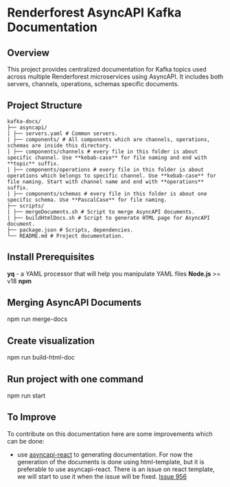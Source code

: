 # Renderforest AsyncAPI Kafka Documentation

## Overview

This project provides centralized documentation for Kafka topics used across multiple Renderforest microservices using AsyncAPI. It includes both servers, channels, operations, schemas specific documents.

## Project Structure
```
kafka-docs/
├── asyncapi/
| ├── servers.yaml # Common servers.
| ├── components/ # All components which are channels, operations, schemas are inside this directory.
| ├── components/channels # every file in this folder is about specific channel. Use **kebab-case** for file naming and end with **topic** suffix.
| ├── components/operations # every file in this folder is about operations which belongs to specific channel. Use **kebab-case** for file naming. Start with channel name and end with **operations** suffix. 
| ├── components/schemas # every file in this folder is about one specific schema. Use **PascalCase** for file naming. 
├── scripts/
| ├── mergeDocuments.sh # Script to merge AsyncAPI documents.
| ├── buildHtmlDocs.sh # Script to generate HTML page for AsyncAPI document.
├── package.json # Scripts, dependencies.
└── README.md # Project documentation.
```

## Install Prerequisites

**yq** - a YAML processor that will help you manipulate YAML files
**Node.js** >= v18
**npm**


## Merging AsyncAPI Documents

npm run merge-docs

## Create visualization

npm run build-html-doc

## Run project with one command
npm run start

## To Improve
To contribute on this documentation here are some improvements which can be done:
* use [asyncapi-react](https://github.com/asyncapi/asyncapi-react) to generating documentation. For now the generation of the documents is done using html-template, but it is preferable to use asyncapi-react. There is an issue on react template, we will start to use it when the issue will be fixed. [Issue 956](https://github.com/asyncapi/asyncapi-react/issues/956)




